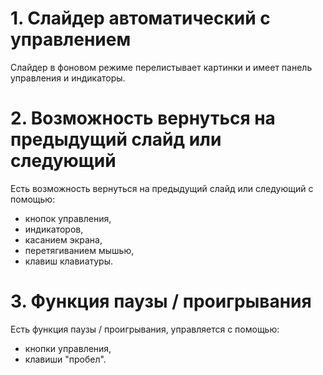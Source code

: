 # 1. Слайдер автоматический с управлением

Слайдер в фоновом режиме перелистывает картинки и имеет панель управления и индикаторы.

# 2. Возможность вернуться на предыдущий слайд или следующий

Есть возможность вернуться на предыдущий слайд или следующий с помощью:
 - кнопок управления,
 - индикаторов,
 - касанием экрана,
 - перетягиванием мышью,
 - клавиш клавиатуры.

# 3. Функция паузы / проигрывания

Есть функция паузы / проигрывания, управляется с помощью:
 - кнопки управления,
 - клавиши "пробел".
